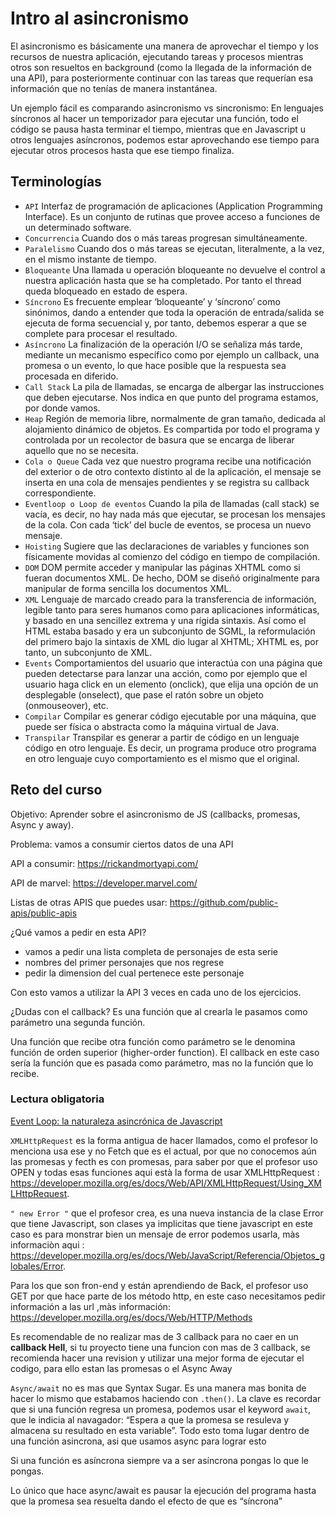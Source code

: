 # Intro al asincronismo

El asincronismo es básicamente una manera de aprovechar el tiempo y los recursos de nuestra aplicación, ejecutando tareas y procesos mientras otros son resueltos en background (como la llegada de la información de una API), para posteriormente continuar con las tareas que requerían esa información que no tenías de manera instantánea.

Un ejemplo fácil es comparando asincronismo vs sincronismo: En lenguajes síncronos al hacer un temporizador para ejecutar una función, todo el código se pausa hasta terminar el tiempo, mientras que en Javascript u otros lenguajes asíncronos, podemos estar aprovechando ese tiempo para ejecutar otros procesos hasta que ese tiempo finaliza.

## Terminologías
* `API`
    Interfaz de programación de aplicaciones (Application Programming Interface). Es un conjunto de rutinas que provee acceso a funciones de un determinado software.
* `Concurrencia`
    Cuando dos o más tareas progresan simultáneamente.
* `Paralelismo`
    Cuando dos o más tareas se ejecutan, literalmente, a la vez, en el mismo instante de tiempo.
* `Bloqueante`
Una llamada u operación bloqueante no devuelve el control a nuestra aplicación hasta que se ha
completado. Por tanto el thread queda bloqueado en estado de espera.
* `Síncrono`
Es frecuente emplear ‘bloqueante’ y ‘síncrono’ como sinónimos, dando a entender que toda la
operación de entrada/salida se ejecuta de forma secuencial y, por tanto, debemos esperar a que
se complete para procesar el resultado.
* `Asíncrono`
La finalización de la operación I/O se señaliza más tarde, mediante un mecanismo específico
como por ejemplo un callback, una promesa o un evento, lo que hace posible que la respuesta
sea procesada en diferido.
* `Call Stack`
La pila de llamadas, se encarga de albergar las instrucciones que deben ejecutarse. Nos indica en
que punto del programa estamos, por donde vamos.
* `Heap`
Región de memoria libre, normalmente de gran tamaño, dedicada al alojamiento dinámico de
objetos. Es compartida por todo el programa y controlada por un recolector de basura que se
encarga de liberar aquello que no se necesita.
* `Cola o Queue`
Cada vez que nuestro programa recibe una notificación del exterior o de otro contexto distinto al
de la aplicación, el mensaje se inserta en una cola de mensajes pendientes y se registra su
callback correspondiente.
* `Eventloop o Loop de eventos`
Cuando la pila de llamadas (call stack) se vacía, es decir, no hay nada más que ejecutar, se
procesan los mensajes de la cola. Con cada ‘tick’ del bucle de eventos, se procesa un nuevo
mensaje.
* `Hoisting`
Sugiere que las declaraciones de variables y funciones son físicamente movidas al comienzo del
código en tiempo de compilación.
* `DOM`
DOM permite acceder y manipular las páginas XHTML como si fueran documentos XML. De
hecho, DOM se diseñó originalmente para manipular de forma sencilla los documentos XML.
* `XML`
Lenguaje de marcado creado para la transferencia de información, legible tanto para seres
humanos como para aplicaciones informáticas, y basado en una sencillez extrema y una rígida
sintaxis. Así como el HTML estaba basado y era un subconjunto de SGML, la reformulación del
primero bajo la sintaxis de XML dio lugar al XHTML; XHTML es, por tanto, un subconjunto de
XML.
* `Events`
Comportamientos del usuario que interactúa con una página que pueden detectarse para lanzar
una acción, como por ejemplo que el usuario haga click en un elemento (onclick), que elija una
opción de un desplegable (onselect), que pase el ratón sobre un objeto (onmouseover), etc.
* `Compilar`
Compilar es generar código ejecutable por una máquina, que puede ser física o abstracta como
la máquina virtual de Java.
* `Transpilar`
Transpilar es generar a partir de código en un lenguaje código en otro lenguaje. Es decir, un
programa produce otro programa en otro lenguaje cuyo comportamiento es el mismo que el
original.

## Reto del curso

Objetivo: Aprender sobre el asincronismo de JS (callbacks, promesas, Async y away).

Problema: vamos a consumir ciertos datos de una API

API a consumir: https://rickandmortyapi.com/

API de marvel: https://developer.marvel.com/

Listas de otras APIS que puedes usar: https://github.com/public-apis/public-apis

¿Qué vamos a pedir en esta API?
- vamos a pedir una lista completa de personajes de esta serie
- nombres del primer personajes que nos regrese
- pedir la dimension del cual pertenece este personaje

Con esto vamos a utilizar la API 3 veces en cada uno de los ejercicios.

¿Dudas con el callback?
Es una función que al crearla le pasamos como parámetro una segunda función.

Una función que recibe otra función como parámetro se le denomina función de orden superior (higher-order function).
El callback en este caso sería la función que es pasada como parámetro, mas no la función que lo recibe.
### Lectura obligatoria
[Event Loop: la naturaleza asincrónica de Javascript](https://medium.com/@ubykuo/event-loop-la-naturaleza-asincr%C3%B3nica-de-javascript-78d0a9a3e03d)


``XMLHttpRequest`` es la forma antigua de hacer llamados, como el profesor lo menciona usa ese y no Fetch que es el actual, por que no conocemos aún las promesas y fecth es con promesas, para saber por que el profesor uso OPEN y todas esas funciones aqui està la forma de usar XMLHttpRequest : https://developer.mozilla.org/es/docs/Web/API/XMLHttpRequest/Using_XMLHttpRequest.

``" new Error "`` que el profesor crea, es una nueva instancia de la clase Error que tiene Javascript, son clases ya implicitas que tiene javascript en este caso es para monstrar bien un mensaje de error podemos usarla, màs informaciòn aqui : https://developer.mozilla.org/es/docs/Web/JavaScript/Referencia/Objetos_globales/Error.

Para los que son fron-end y están aprendiendo de Back, el profesor uso GET por que hace parte de los método http, en este caso necesitamos pedir información a las url ,màs información: https://developer.mozilla.org/es/docs/Web/HTTP/Methods


Es recomendable de no realizar mas de 3 callback para no caer en un **callback Hell**, si tu proyecto tiene una funcion con mas de 3 callback, se recomienda hacer una revision y utilizar una mejor forma de ejecutar el codigo, para ello estan las promesas o el Async Away

``Async/await`` no es mas que Syntax Sugar. Es una manera mas bonita de hacer lo mismo que estabamos haciendo con ``.then()``. La clave es recordar que si una función regresa un promesa, podemos usar el keyword ``await``, que le indicia al navagador: “Espera a que la promesa se resuleva y almacena su resultado en esta variable”. Todo esto toma lugar dentro de una función asincrona, asi que usamos async para lograr esto

Si una función es asíncrona siempre va a ser asíncrona pongas lo que le pongas.

Lo único que hace async/await es pausar la ejecución del programa hasta que la promesa sea resuelta dando el efecto de que es “síncrona”
